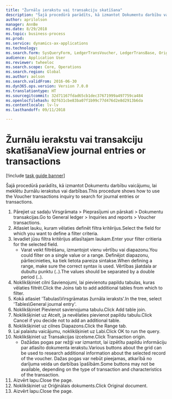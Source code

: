 ```yaml
--- 
title: "Žurnālu ierakstu vai transakciju skatīšana"
description: "Šajā procedūrā parādīts, kā izmantot Dokumentu darbību vaicājumu, lai meklētu žurnālu ierakstus vai darbības."
author: aprilolson
manager: AnnBe
ms.date: 8/29/2018
ms.topic: business-process
ms.prod: 
ms.service: dynamics-ax-applications
ms.technology: 
ms.search.form: SysQueryForm, LedgerTransVoucher, LedgerTransBase, Originaldocuments
audience: Application User
ms.reviewer: twheeloc
ms.search.scope: Core, Operations
ms.search.region: Global
ms.author: aolson
ms.search.validFrom: 2016-06-30
ms.dyn365.ops.version: Version 7.0.0
ms.translationtype: HT
ms.sourcegitcommit: 32d71167fdad65cb1dec37671999a497759ca484
ms.openlocfilehash: 02f631cbe83ba07f1b99c77d476d2e8d2913b6da
ms.contentlocale: lv-lv
ms.lasthandoff: 09/11/2018

---
```

# <a name="view-journal-entries-or-transactions"></a><span data-ttu-id="1faf2-103">Žurnālu ierakstu vai transakciju skatīšana</span><span class="sxs-lookup"><span data-stu-id="1faf2-103">View journal entries or transactions</span></span>

[!include [task guide banner](../../includes/task-guide-banner.md)]

<span data-ttu-id="1faf2-104">Šajā procedūrā parādīts, kā izmantot Dokumentu darbību vaicājumu, lai meklētu žurnālu ierakstus vai darbības.</span><span class="sxs-lookup"><span data-stu-id="1faf2-104">This procedure shows how to use the Voucher transactions inquiry to search for journal entries or transactions.</span></span>

1. <span data-ttu-id="1faf2-105">Pārejiet uz sadaļu Virsgrāmata > Pieprasījumi un pārskati > Dokumentu transakcijas.</span><span class="sxs-lookup"><span data-stu-id="1faf2-105">Go to General ledger > Inquiries and reports > Voucher transactions.</span></span>
2. <span data-ttu-id="1faf2-106">Atlasiet lauku, kuram vēlaties definēt filtra kritērijus.</span><span class="sxs-lookup"><span data-stu-id="1faf2-106">Select the field for which you want to define a filter criteria.</span></span>
3. <span data-ttu-id="1faf2-107">Ievadiet jūsu filtra kritērijus atlasītajam laukam.</span><span class="sxs-lookup"><span data-stu-id="1faf2-107">Enter your filter critieria for the selected field.</span></span>
    * <span data-ttu-id="1faf2-108">Varat veikt filtrēšanu, izmantojot vienu vērtību vai diapazonu.</span><span class="sxs-lookup"><span data-stu-id="1faf2-108">You could filter on a single value or a range.</span></span> <span data-ttu-id="1faf2-109">Definējot diapazonu, pārliecinieties, ka tiek lietota pareiza sintakse.</span><span class="sxs-lookup"><span data-stu-id="1faf2-109">When defining a range, make sure the correct syntax is used.</span></span> <span data-ttu-id="1faf2-110">Vērtības jāatdala ar dubultu punktu (..).</span><span class="sxs-lookup"><span data-stu-id="1faf2-110">The values should be separated by a double period (..).</span></span>  
4. <span data-ttu-id="1faf2-111">Noklikšķiniet cilni Savienojumi, lai pievienotu papildu tabulas, kuras vēlaties filtrēt.</span><span class="sxs-lookup"><span data-stu-id="1faf2-111">Click the Joins tab to add additional tables from which to filter.</span></span>
5. <span data-ttu-id="1faf2-112">Kokā atlasiet 'Tabulas\Virsgrāmatas žurnāla ieraksts'.</span><span class="sxs-lookup"><span data-stu-id="1faf2-112">In the tree, select 'Tables\General journal entry'.</span></span>
6. <span data-ttu-id="1faf2-113">Noklikšķiniet Pievienot savienojuma tabulu.</span><span class="sxs-lookup"><span data-stu-id="1faf2-113">Click Add table join.</span></span>
7. <span data-ttu-id="1faf2-114">Noklikšķiniet uz Atcelt, ja nevēlaties pievienot papildu tabulu.</span><span class="sxs-lookup"><span data-stu-id="1faf2-114">Click Cancel if you decide not to add an additional table.</span></span>
8. <span data-ttu-id="1faf2-115">Noklikšķiniet uz cilnes Diapazons.</span><span class="sxs-lookup"><span data-stu-id="1faf2-115">Click the Range tab.</span></span>
9. <span data-ttu-id="1faf2-116">Lai palaistu vaicājumu, noklikšķiniet uz Labi.</span><span class="sxs-lookup"><span data-stu-id="1faf2-116">Click OK to run the query.</span></span>
10. <span data-ttu-id="1faf2-117">Noklikšķiniet uz Transakcijas izcelsme.</span><span class="sxs-lookup"><span data-stu-id="1faf2-117">Click Transaction origin.</span></span>
    * <span data-ttu-id="1faf2-118">Dažādas pogas par režģi var izmantot, lai izpētītu papildu informāciju par atlasīto dokumenta ierakstu.</span><span class="sxs-lookup"><span data-stu-id="1faf2-118">Various buttons about the grid can be used to research additional information about the selected record of the voucher.</span></span> <span data-ttu-id="1faf2-119">Dažas pogas var nebūt pieejamas, atkarībā no darījuma veida un darbības īpašībām.</span><span class="sxs-lookup"><span data-stu-id="1faf2-119">Some buttons may not be available, depending on the type of transaction and characteristics of the transaction.</span></span>  
11. <span data-ttu-id="1faf2-120">Aizvērt lapu.</span><span class="sxs-lookup"><span data-stu-id="1faf2-120">Close the page.</span></span>
12. <span data-ttu-id="1faf2-121">Noklikšķiniet uz Oriģinālais dokuments.</span><span class="sxs-lookup"><span data-stu-id="1faf2-121">Click Original document.</span></span>
13. <span data-ttu-id="1faf2-122">Aizvērt lapu.</span><span class="sxs-lookup"><span data-stu-id="1faf2-122">Close the page.</span></span>


